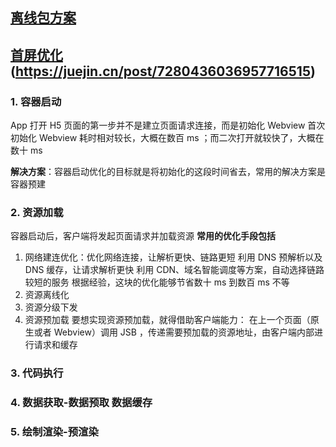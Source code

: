 ## [离线包方案](https://juejin.cn/post/7254549436625256506)
## [首屏优化](https://juejin.cn/post/7267436042507911179)(https://juejin.cn/post/7280436036957716515)
 ### 1. 容器启动
  App 打开 H5 页面的第一步并不是建立页面请求连接，而是初始化 Webview 首次初始化 Webview 耗时相对较长，大概在数百 ms ；而二次打开就较快了，大概在数十 ms

  **解决方案**：容器启动优化的目标就是将初始化的这段时间省去，常用的解决方案是容器预建
 ### 2. 资源加载
 容器启动后，客户端将发起页面请求并加载资源
 **常用的优化手段包括**
 1. 网络建连优化：优化网络连接，让解析更快、链路更短
    利用 DNS 预解析以及 DNS 缓存，让请求解析更快
    利用 CDN、域名智能调度等方案，自动选择链路较短的服务
    根据经验，这块的优化能够节省数十 ms 到数百 ms 不等
 2. 资源离线化
 3. 资源分级下发
 4. 资源预加载
    要想实现资源预加载，就得借助客户端能力： 在上一个页面（原生或者 Webview）调用 JSB ，传递需要预加载的资源地址，由客户端内部进行请求和缓存
 ### 3. 代码执行
 ### 4. 数据获取-数据预取 数据缓存
 ### 5. 绘制渲染-预渲染